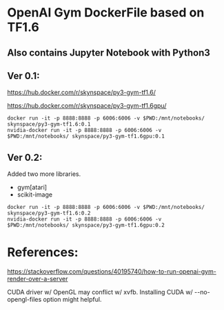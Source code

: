 # OpenAI Gym DockerFile based on TF1.6
## Also contains Jupyter Notebook with Python3



## Ver 0.1:
https://hub.docker.com/r/skynspace/py3-gym-tf1.6/

https://hub.docker.com/r/skynspace/py3-gym-tf1.6gpu/

```
docker run -it -p 8888:8888 -p 6006:6006 -v $PWD:/mnt/notebooks/ skynspace/py3-gym-tf1.6:0.1
nvidia-docker run -it -p 8888:8888 -p 6006:6006 -v $PWD:/mnt/notebooks/ skynspace/py3-gym-tf1.6gpu:0.1
```

## Ver 0.2:
Added two more libraries.

- gym[atari] 
- scikit-image

```
docker run -it -p 8888:8888 -p 6006:6006 -v $PWD:/mnt/notebooks/ skynspace/py3-gym-tf1.6:0.2
nvidia-docker run -it -p 8888:8888 -p 6006:6006 -v $PWD:/mnt/notebooks/ skynspace/py3-gym-tf1.6gpu:0.2
```



# References:

https://stackoverflow.com/questions/40195740/how-to-run-openai-gym-render-over-a-server

CUDA driver w/ OpenGL may conflict w/ xvfb.
Installing CUDA w/ --no-opengl-files option might helpful.
